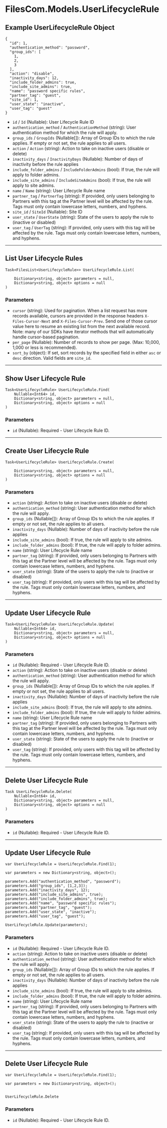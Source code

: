 # FilesCom.Models.UserLifecycleRule

## Example UserLifecycleRule Object

```
{
  "id": 1,
  "authentication_method": "password",
  "group_ids": [
    1,
    2,
    3
  ],
  "action": "disable",
  "inactivity_days": 12,
  "include_folder_admins": true,
  "include_site_admins": true,
  "name": "password specific rules",
  "partner_tag": "guest",
  "site_id": 1,
  "user_state": "inactive",
  "user_tag": "guest"
}
```

* `id` / `Id`  (Nullable<Int64>): User Lifecycle Rule ID
* `authentication_method` / `AuthenticationMethod`  (string): User authentication method for which the rule will apply.
* `group_ids` / `GroupIds`  (Nullable<Int64>[]): Array of Group IDs to which the rule applies. If empty or not set, the rule applies to all users.
* `action` / `Action`  (string): Action to take on inactive users (disable or delete)
* `inactivity_days` / `InactivityDays`  (Nullable<Int64>): Number of days of inactivity before the rule applies
* `include_folder_admins` / `IncludeFolderAdmins`  (bool): If true, the rule will apply to folder admins.
* `include_site_admins` / `IncludeSiteAdmins`  (bool): If true, the rule will apply to site admins.
* `name` / `Name`  (string): User Lifecycle Rule name
* `partner_tag` / `PartnerTag`  (string): If provided, only users belonging to Partners with this tag at the Partner level will be affected by the rule. Tags must only contain lowercase letters, numbers, and hyphens.
* `site_id` / `SiteId`  (Nullable<Int64>): Site ID
* `user_state` / `UserState`  (string): State of the users to apply the rule to (inactive or disabled)
* `user_tag` / `UserTag`  (string): If provided, only users with this tag will be affected by the rule. Tags must only contain lowercase letters, numbers, and hyphens.


---

## List User Lifecycle Rules

```
Task<FilesList<UserLifecycleRule>> UserLifecycleRule.List(
    
    Dictionary<string, object> parameters = null,
    Dictionary<string, object> options = null
)
```

### Parameters

* `cursor` (string): Used for pagination.  When a list request has more records available, cursors are provided in the response headers `X-Files-Cursor-Next` and `X-Files-Cursor-Prev`.  Send one of those cursor value here to resume an existing list from the next available record.  Note: many of our SDKs have iterator methods that will automatically handle cursor-based pagination.
* `per_page` (Nullable<Int64>): Number of records to show per page.  (Max: 10,000, 1,000 or less is recommended).
* `sort_by` (object): If set, sort records by the specified field in either `asc` or `desc` direction. Valid fields are `site_id`.


---

## Show User Lifecycle Rule

```
Task<UserLifecycleRule> UserLifecycleRule.Find(
    Nullable<Int64> id, 
    Dictionary<string, object> parameters = null,
    Dictionary<string, object> options = null
)
```

### Parameters

* `id` (Nullable<Int64>): Required - User Lifecycle Rule ID.


---

## Create User Lifecycle Rule

```
Task<UserLifecycleRule> UserLifecycleRule.Create(
    
    Dictionary<string, object> parameters = null,
    Dictionary<string, object> options = null
)
```

### Parameters

* `action` (string): Action to take on inactive users (disable or delete)
* `authentication_method` (string): User authentication method for which the rule will apply.
* `group_ids` (Nullable<Int64>[]): Array of Group IDs to which the rule applies. If empty or not set, the rule applies to all users.
* `inactivity_days` (Nullable<Int64>): Number of days of inactivity before the rule applies
* `include_site_admins` (bool): If true, the rule will apply to site admins.
* `include_folder_admins` (bool): If true, the rule will apply to folder admins.
* `name` (string): User Lifecycle Rule name
* `partner_tag` (string): If provided, only users belonging to Partners with this tag at the Partner level will be affected by the rule. Tags must only contain lowercase letters, numbers, and hyphens.
* `user_state` (string): State of the users to apply the rule to (inactive or disabled)
* `user_tag` (string): If provided, only users with this tag will be affected by the rule. Tags must only contain lowercase letters, numbers, and hyphens.


---

## Update User Lifecycle Rule

```
Task<UserLifecycleRule> UserLifecycleRule.Update(
    Nullable<Int64> id, 
    Dictionary<string, object> parameters = null,
    Dictionary<string, object> options = null
)
```

### Parameters

* `id` (Nullable<Int64>): Required - User Lifecycle Rule ID.
* `action` (string): Action to take on inactive users (disable or delete)
* `authentication_method` (string): User authentication method for which the rule will apply.
* `group_ids` (Nullable<Int64>[]): Array of Group IDs to which the rule applies. If empty or not set, the rule applies to all users.
* `inactivity_days` (Nullable<Int64>): Number of days of inactivity before the rule applies
* `include_site_admins` (bool): If true, the rule will apply to site admins.
* `include_folder_admins` (bool): If true, the rule will apply to folder admins.
* `name` (string): User Lifecycle Rule name
* `partner_tag` (string): If provided, only users belonging to Partners with this tag at the Partner level will be affected by the rule. Tags must only contain lowercase letters, numbers, and hyphens.
* `user_state` (string): State of the users to apply the rule to (inactive or disabled)
* `user_tag` (string): If provided, only users with this tag will be affected by the rule. Tags must only contain lowercase letters, numbers, and hyphens.


---

## Delete User Lifecycle Rule

```
Task UserLifecycleRule.Delete(
    Nullable<Int64> id, 
    Dictionary<string, object> parameters = null,
    Dictionary<string, object> options = null
)
```

### Parameters

* `id` (Nullable<Int64>): Required - User Lifecycle Rule ID.


---

## Update User Lifecycle Rule

```
var UserLifecycleRule = UserLifecycleRule.Find(1);

var parameters = new Dictionary<string, object>();

parameters.Add("authentication_method", "password");
parameters.Add("group_ids", [1,2,3]);
parameters.Add("inactivity_days", 12);
parameters.Add("include_site_admins", true);
parameters.Add("include_folder_admins", true);
parameters.Add("name", "password specific rules");
parameters.Add("partner_tag", "guest");
parameters.Add("user_state", "inactive");
parameters.Add("user_tag", "guest");

UserLifecycleRule.Update(parameters);
```

### Parameters

* `id` (Nullable<Int64>): Required - User Lifecycle Rule ID.
* `action` (string): Action to take on inactive users (disable or delete)
* `authentication_method` (string): User authentication method for which the rule will apply.
* `group_ids` (Nullable<Int64>[]): Array of Group IDs to which the rule applies. If empty or not set, the rule applies to all users.
* `inactivity_days` (Nullable<Int64>): Number of days of inactivity before the rule applies
* `include_site_admins` (bool): If true, the rule will apply to site admins.
* `include_folder_admins` (bool): If true, the rule will apply to folder admins.
* `name` (string): User Lifecycle Rule name
* `partner_tag` (string): If provided, only users belonging to Partners with this tag at the Partner level will be affected by the rule. Tags must only contain lowercase letters, numbers, and hyphens.
* `user_state` (string): State of the users to apply the rule to (inactive or disabled)
* `user_tag` (string): If provided, only users with this tag will be affected by the rule. Tags must only contain lowercase letters, numbers, and hyphens.


---

## Delete User Lifecycle Rule

```
var UserLifecycleRule = UserLifecycleRule.Find(1);

var parameters = new Dictionary<string, object>();


UserLifecycleRule.Delete
```

### Parameters

* `id` (Nullable<Int64>): Required - User Lifecycle Rule ID.
